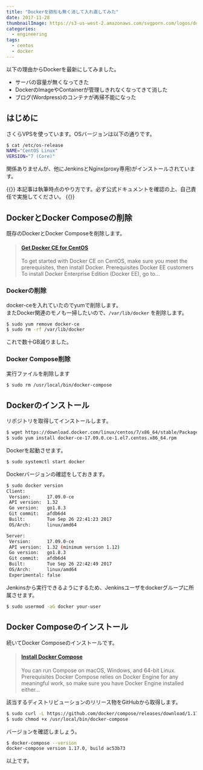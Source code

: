 ```yaml
---
title: "Dockerを跡形も無く消して入れ直してみた"
date: 2017-11-28
thumbnailImage: https://s3-us-west-2.amazonaws.com/svgporn.com/logos/docker.svg
categories:
  - engineering
tags:
  - centos
  - docker
---
```


以下の理由からDockerを最新にしてみました。

* サーバの容量が無くなってきた
* DockerのImageやContainerが管理しきれなくなってきて消した
* ブログ(Wordpress)のコンテナが再帰不能になった

<!--more-->

<!--toc-->


はじめに
--------

さくらVPSを使っています。OSバージョンは以下の通りです。

```sh
$ cat /etc/os-release
NAME="CentOS Linux"
VERSION="7 (Core)"
```

関係ありませんが、他にJenkinsとNginx(proxy専用)がインストールされています。

{{<alert danger>}}
本記事は執筆時点のやり方です。必ず公式ドキュメントを確認の上、自己責任で実施してください。
{{</alert>}}


DockerとDocker Composeの削除
----------------------------

既存のDockerとDocker Composeを削除します。

<blockquote class="embedly-card"><h4><a href="https://docs.docker.com/engine/installation/linux/docker-ce/centos/#install-using-the-convenience-script">Get Docker CE for CentOS</a></h4><p>To get started with Docker CE on CentOS, make sure you meet the prerequisites, then install Docker. Prerequisites Docker EE customers To install Docker Enterprise Edition (Docker EE), go to...</p></blockquote>


### Dockerの削除

docker-ceを入れていたのでyumで削除します。  
またDocker関連のモノも一掃したいので、`/var/lib/docker` を削除します。

```sh
$ sudo yum remove docker-ce
$ sudo rm -rf /var/lib/docker
```

これで数十GB減りました。


### Docker Compose削除

実行ファイルを削除します

```sh
$ sudo rm /usr/local/bin/docker-compose
```


Dockerのインストール
--------------------

リポジトリを取得してインストールします。

```sh
$ wget https://download.docker.com/linux/centos/7/x86_64/stable/Packages/docker-ce-17.09.0.ce-1.el7.centos.x86_64.rpm
$ sudo yum install docker-ce-17.09.0.ce-1.el7.centos.x86_64.rpm
```

Dockerを起動させます。

```sh
$ sudo systemctl start docker
```

Dockerバージョンの確認をしておきます。

```sh
$ sudo docker version
Client:
 Version:      17.09.0-ce
 API version:  1.32
 Go version:   go1.8.3
 Git commit:   afdb6d4
 Built:        Tue Sep 26 22:41:23 2017
 OS/Arch:      linux/amd64

Server:
 Version:      17.09.0-ce
 API version:  1.32 (minimum version 1.12)
 Go version:   go1.8.3
 Git commit:   afdb6d4
 Built:        Tue Sep 26 22:42:49 2017
 OS/Arch:      linux/amd64
 Experimental: false
```

Jenkinsから実行できるようにするため、Jenkinsユーザをdockerグループに所属させます。

```sh
$ sudo usermod -aG docker your-user
```


Docker Composeのインストール
----------------------------

続いてDocker Composeのインストールです。

<blockquote class="embedly-card"><h4><a href="https://docs.docker.com/compose/install/">Install Docker Compose</a></h4><p>You can run Compose on macOS, Windows, and 64-bit Linux. Prerequisites Docker Compose relies on Docker Engine for any meaningful work, so make sure you have Docker Engine installed either...</p></blockquote>

該当するディストリビューションのリリース物をGitHubから取得します。

```sh
$ sudo curl -L https://github.com/docker/compose/releases/download/1.17.0/docker-compose-`uname -s`-`uname -m` -o /usr/local/bin/docker-compose
$ sudo chmod +x /usr/local/bin/docker-compose
```

バージョンを確認しましょう。

```sh
$ docker-compose --version
docker-compose version 1.17.0, build ac53b73
```


以上です。
